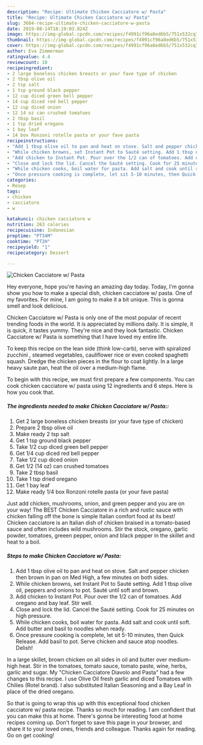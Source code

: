 ```yaml
---
description: "Recipe: Ultimate Chicken Cacciatore w/ Pasta"
title: "Recipe: Ultimate Chicken Cacciatore w/ Pasta"
slug: 3604-recipe-ultimate-chicken-cacciatore-w-pasta
date: 2019-08-14T18:19:03.824Z
image: https://img-global.cpcdn.com/recipes/f4991cf96a8ed6b5/751x532cq70/chicken-cacciatore-w-pasta-recipe-main-photo.jpg
thumbnail: https://img-global.cpcdn.com/recipes/f4991cf96a8ed6b5/751x532cq70/chicken-cacciatore-w-pasta-recipe-main-photo.jpg
cover: https://img-global.cpcdn.com/recipes/f4991cf96a8ed6b5/751x532cq70/chicken-cacciatore-w-pasta-recipe-main-photo.jpg
author: Eva Zimmerman
ratingvalue: 4.4
reviewcount: 10
recipeingredient:
- 2 large boneless chicken breasts or your fave type of chicken
- 2 tbsp olive oil
- 2 tsp salt
- 1 tsp ground black pepper
- 12 cup diced green bell pepper
- 14 cup diced red bell pepper
- 12 cup diced onion
- 12 14 oz can crushed tomatoes
- 2 tbsp basil
- 1 tsp dried oregano
- 1 bay leaf
- 14 box Ronzoni rotelle pasta or your fave pasta
recipeinstructions:
- "Add 1 tbsp olive oil to pan and heat on stove. Salt and pepper chicken then brown in pan on Med High, a few minutes on both sides."
- "While chicken browns, set Instant Pot to Sauté setting. Add 1 tbsp olive oil, peppers and onions to pot. Sauté until soft and brown."
- "Add chicken to Instant Pot. Pour over the 1/2 can of tomatoes. Add oregano and bay leaf. Stir well."
- "Close and lock the lid. Cancel the Sauté setting. Cook for 25 minutes on high pressure."
- "While chicken cooks, boil water for pasta. Add salt and cook until soft. Add butter and basil to noodles when ready."
- "Once pressure cooking is complete, let sit 5-10 minutes, then Quick Release. Add basil to pot. Serve chicken and sauce atop noodles. Delish!"
categories:
- Resep
tags:
- chicken
- cacciatore
- w

katakunci: chicken cacciatore w
nutrition: 263 calories
recipecuisine: Indonesian
preptime: "PT34M"
cooktime: "PT2H"
recipeyield: "1"
recipecategory: Dessert

---
```



![Chicken Cacciatore w/ Pasta](https://img-global.cpcdn.com/recipes/f4991cf96a8ed6b5/751x532cq70/chicken-cacciatore-w-pasta-recipe-main-photo.jpg)

Hey everyone, hope you're having an amazing day today. Today, I'm gonna show you how to make a special dish, chicken cacciatore w/ pasta. One of my favorites. For mine, I am going to make it a bit unique. This is gonna smell and look delicious.

Chicken Cacciatore w/ Pasta is only one of the most popular of recent trending foods in the world. It is appreciated by millions daily. It is simple, it is quick, it tastes yummy. They're nice and they look fantastic. Chicken Cacciatore w/ Pasta is something that I have loved my entire life.

To keep this recipe on the lean side (think low-carb), serve with spiralized zucchini , steamed vegetables, cauliflower rice or even cooked spaghetti squash. Dredge the chicken pieces in the flour to coat lightly. In a large heavy saute pan, heat the oil over a medium-high flame.


To begin with this recipe, we must first prepare a few components. You can cook chicken cacciatore w/ pasta using 12 ingredients and 6 steps. Here is how you cook that.

##### The ingredients needed to make Chicken Cacciatore w/ Pasta::

1. Get 2 large boneless chicken breasts (or your fave type of chicken)
1. Prepare 2 tbsp olive oil
1. Make ready 2 tsp salt
1. Get 1 tsp ground black pepper
1. Take 1/2 cup diced green bell pepper
1. Get 1/4 cup diced red bell pepper
1. Take 1/2 cup diced onion
1. Get 1/2 (14 oz) can crushed tomatoes
1. Take 2 tbsp basil
1. Take 1 tsp dried oregano
1. Get 1 bay leaf
1. Make ready 1/4 box Ronzoni rotelle pasta (or your fave pasta)


Just add chicken, mushrooms, onion, and green pepper and you are on your way! The BEST Chicken Cacciatore in a rich and rustic sauce with chicken falling off the bone is simple Italian comfort food at its best! Chicken cacciatore is an Italian dish of chicken braised in a tomato-based sauce and often includes wild mushrooms. Stir the stock, oregano, garlic powder, tomatoes, greeen pepper, onion and black pepper in the skillet and heat to a boil. 

##### Steps to make Chicken Cacciatore w/ Pasta:

1. Add 1 tbsp olive oil to pan and heat on stove. Salt and pepper chicken then brown in pan on Med High, a few minutes on both sides.
1. While chicken browns, set Instant Pot to Sauté setting. Add 1 tbsp olive oil, peppers and onions to pot. Sauté until soft and brown.
1. Add chicken to Instant Pot. Pour over the 1/2 can of tomatoes. Add oregano and bay leaf. Stir well.
1. Close and lock the lid. Cancel the Sauté setting. Cook for 25 minutes on high pressure.
1. While chicken cooks, boil water for pasta. Add salt and cook until soft. Add butter and basil to noodles when ready.
1. Once pressure cooking is complete, let sit 5-10 minutes, then Quick Release. Add basil to pot. Serve chicken and sauce atop noodles. Delish!


In a large skillet, brown chicken on all sides in oil and butter over medium-high heat. Stir in the tomatoes, tomato sauce, tomato paste, wine, herbs, garlic and sugar. My &#34;Chicken Cacciatore Diavolo and Pasta&#34; had a few changes to this recipe. I use Olive Oil fresh garlic and diced Tomatoes with Chilies (Rotel brand). I also substituted Italian Seasoning and a Bay Leaf in place of the dried oregano. 

So that is going to wrap this up with this exceptional food chicken cacciatore w/ pasta recipe. Thanks so much for reading. I am confident that you can make this at home. There's gonna be interesting food at home recipes coming up. Don't forget to save this page in your browser, and share it to your loved ones, friends and colleague. Thanks again for reading. Go on get cooking!
